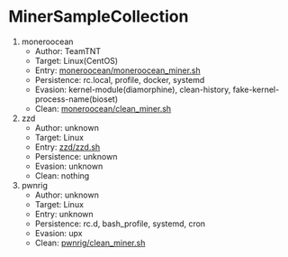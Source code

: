 # MinerSampleCollection

1. moneroocean
    - Author: TeamTNT
    - Target: Linux(CentOS)
    - Entry: [moneroocean/moneroocean_miner.sh](moneroocean/moneroocean_miner.sh)
    - Persistence: rc.local, profile, docker, systemd
    - Evasion: kernel-module(diamorphine), clean-history, fake-kernel-process-name(bioset)
    - Clean: [moneroocean/clean_miner.sh](moneroocean/clean_miner.sh)
2. zzd
    - Author: unknown
    - Target: Linux
    - Entry: [zzd/zzd.sh](zzd/zzd.sh)
    - Persistence: unknown
    - Evasion: unknown
    - Clean: nothing
3. pwnrig
    - Author: unknown
    - Target: Linux
    - Entry: unknown
    - Persistence: rc.d, bash_profile, systemd, cron
    - Evasion: upx
    - Clean: [pwnrig/clean_miner.sh](pwnrig/clean_miner.sh)
